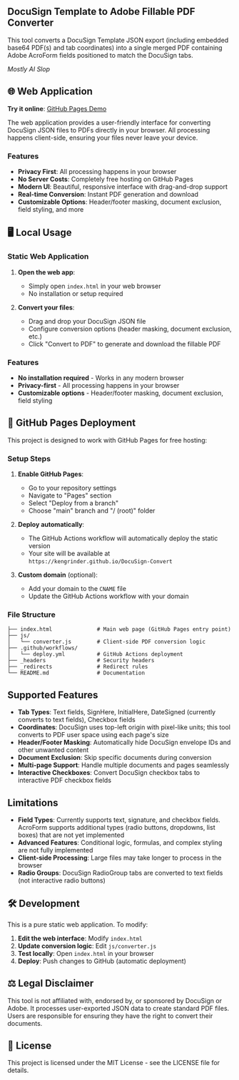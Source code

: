 ## DocuSign Template to Adobe Fillable PDF Converter

This tool converts a DocuSign Template JSON export (including embedded base64 PDF(s) and tab coordinates) into a single merged PDF containing Adobe AcroForm fields positioned to match the DocuSign tabs.

*Mostly AI Slop*

## 🌐 Web Application

**Try it online**: [GitHub Pages Demo](https://kengrinder.github.io/DocuSign-Convert/)

The web application provides a user-friendly interface for converting DocuSign JSON files to PDFs directly in your browser. All processing happens client-side, ensuring your files never leave your device.

### Features
- **Privacy First**: All processing happens in your browser
- **No Server Costs**: Completely free hosting on GitHub Pages
- **Modern UI**: Beautiful, responsive interface with drag-and-drop support
- **Real-time Conversion**: Instant PDF generation and download
- **Customizable Options**: Header/footer masking, document exclusion, field styling, and more

## 🖥️ Local Usage

### Static Web Application

1. **Open the web app**:
   - Simply open `index.html` in your web browser
   - No installation or setup required

2. **Convert your files**:
   - Drag and drop your DocuSign JSON file
   - Configure conversion options (header masking, document exclusion, etc.)
   - Click "Convert to PDF" to generate and download the fillable PDF

### Features
- **No installation required** - Works in any modern browser
- **Privacy-first** - All processing happens in your browser
- **Customizable options** - Header/footer masking, document exclusion, field styling

## 🚀 GitHub Pages Deployment

This project is designed to work with GitHub Pages for free hosting:

### Setup Steps

1. **Enable GitHub Pages**:
   - Go to your repository settings
   - Navigate to "Pages" section
   - Select "Deploy from a branch"
   - Choose "main" branch and "/ (root)" folder

2. **Deploy automatically**:
   - The GitHub Actions workflow will automatically deploy the static version
   - Your site will be available at `https://kengrinder.github.io/DocuSign-Convert`

3. **Custom domain** (optional):
   - Add your domain to the `CNAME` file
   - Update the GitHub Actions workflow with your domain

### File Structure

```
├── index.html              # Main web page (GitHub Pages entry point)
├── js/
│   └── converter.js        # Client-side PDF conversion logic
├── .github/workflows/
│   └── deploy.yml          # GitHub Actions deployment
├── _headers                # Security headers
├── _redirects              # Redirect rules
└── README.md               # Documentation
```

## Supported Features

- **Tab Types**: Text fields, SignHere, InitialHere, DateSigned (currently converts to text fields), Checkbox fields
- **Coordinates**: DocuSign uses top-left origin with pixel-like units; this tool converts to PDF user space using each page's size
- **Header/Footer Masking**: Automatically hide DocuSign envelope IDs and other unwanted content
- **Document Exclusion**: Skip specific documents during conversion
- **Multi-page Support**: Handle multiple documents and pages seamlessly
- **Interactive Checkboxes**: Convert DocuSign checkbox tabs to interactive PDF checkbox fields

## Limitations

- **Field Types**: Currently supports text, signature, and checkbox fields. AcroForm supports additional types (radio buttons, dropdowns, list boxes) that are not yet implemented
- **Advanced Features**: Conditional logic, formulas, and complex styling are not fully implemented
- **Client-side Processing**: Large files may take longer to process in the browser
- **Radio Groups**: DocuSign RadioGroup tabs are converted to text fields (not interactive radio buttons)

## 🛠️ Development

This is a pure static web application. To modify:

1. **Edit the web interface**: Modify `index.html`
2. **Update conversion logic**: Edit `js/converter.js`
3. **Test locally**: Open `index.html` in your browser
4. **Deploy**: Push changes to GitHub (automatic deployment)

## ⚖️ Legal Disclaimer

This tool is not affiliated with, endorsed by, or sponsored by DocuSign or Adobe. 
It processes user-exported JSON data to create standard PDF files. 
Users are responsible for ensuring they have the right to convert their documents.

## 📄 License

This project is licensed under the MIT License - see the LICENSE file for details.
